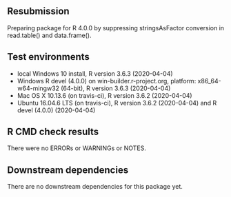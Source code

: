 ## Resubmission

Preparing package for R 4.0.0 by suppressing stringsAsFactor conversion in read.table() and data.frame(). 

## Test environments

* local Windows 10 install, R version 3.6.3 (2020-04-04) 
* Windows R devel (4.0.0) on win-builder.r-project.org, platform: x86_64-w64-mingw32 (64-bit), R version 3.6.3 (2020-04-04)
* Mac OS X 10.13.6 (on travis-ci), R version 3.6.2 (2020-04-04) 
* Ubuntu 16.04.6 LTS (on travis-ci), R version 3.6.2 (2020-04-04) and R devel (4.0.0) (2020-04-04)

## R CMD check results

There were no ERRORs or WARNINGs or NOTES. 

## Downstream dependencies

There are no downstream dependencies for this package yet. 
